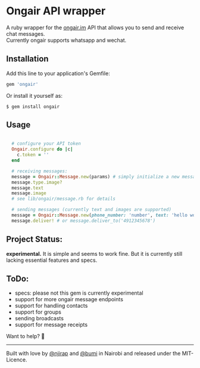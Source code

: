 # Ongair API wrapper

A ruby wrapper for the [ongair.im](http://ongair.im) API that allows you to send and receive chat messages.  
Currently ongair supports whatsapp and wechat. 

## Installation

Add this line to your application's Gemfile:

```ruby
gem 'ongair'
```

Or install it yourself as:

    $ gem install ongair

## Usage

```ruby

  # configure your API token
  Ongair.configure do |c|
    c.token = ''
  end

  # receiving messages:
  message = Ongair::Message.new(params) # simply initialize a new message with the params from the ongair webhook
  message.type.image?
  message.text
  message.image
  # see lib/ongair/message.rb for details

  # sending messages (currently text and images are supported)
  message = Ongair::Message.new(phone_number: 'number', text: 'hello world') # initialize a new message with the params described in the ongair API
  message.deliver! # or message.deliver_to('4912345678')

```
## Project Status: 

**experimental.**
It is simple and seems to work fine. But it is currently still lacking essential features and specs.


## ToDo:

* specs: please not this gem is currently experimental
* support for more ongair message endpoints
* support for handling contacts
* support for groups
* sending broadcasts
* support for message receipts 

Want to help? :green_heart:

------------

Built with love by [@njirap](https://twitter.com/njirap) and [@bumi](https://twitter.com/bumi) in Nairobi and released under the MIT-Licence.


